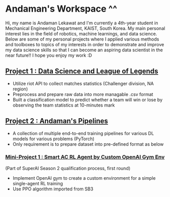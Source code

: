 # Andaman's Workspace ^^
Hi, my name is Andaman Lekawat and I'm currently a 4th-year student in Mechanical Engineering Department, KAIST, South Korea. My main personal interest lies in the field of robotics, machine learnings, and data science. Below are some of my personal projects where I applied various methods and toolboxes to topics of my interests in order to demonstrate and improve my data science skills so that I can become an aspiring data scientist in the near future!! I hope you enjoy my work :D

## [Project 1 : Data Science and League of Legends](https://github.com/andamanopal/league-of-legends-ds)
- Utilize riot API to collect matches statistics (Challenger division, NA region)
- Preprocess and prepare raw data into more managable .csv format
- Built a classification model to predict whether a team will win or lose by observing the team statistics at 10-minutes mark 

## [Project 2 : Andaman's Pipelines]()
- A collection of multiple end-to-end training pipelines for various DL models for various problems (PyTorch)
- Only requirement is to prepare dataset into pre-defined format as below

### [Mini-Project 1 : Smart AC RL Agent by Custom OpenAI Gym Env](https://github.com/andamanopal/smart_ac)
(Part of SuperAI Season 2 qualification process, first round)
- Implement OpenAI gym to create a custom environment for a simple single-agent RL training
- Use PPO algorithm imported from SB3

<!-- ### [Mini-Project 2 : Font Recognition](https://github.com/andamanopal/font-recognition)
- Explore various simple image preprocessing for better classification result
- Utilize PyTorch framework to construct and transfer learn various CNN-based classification models -->

